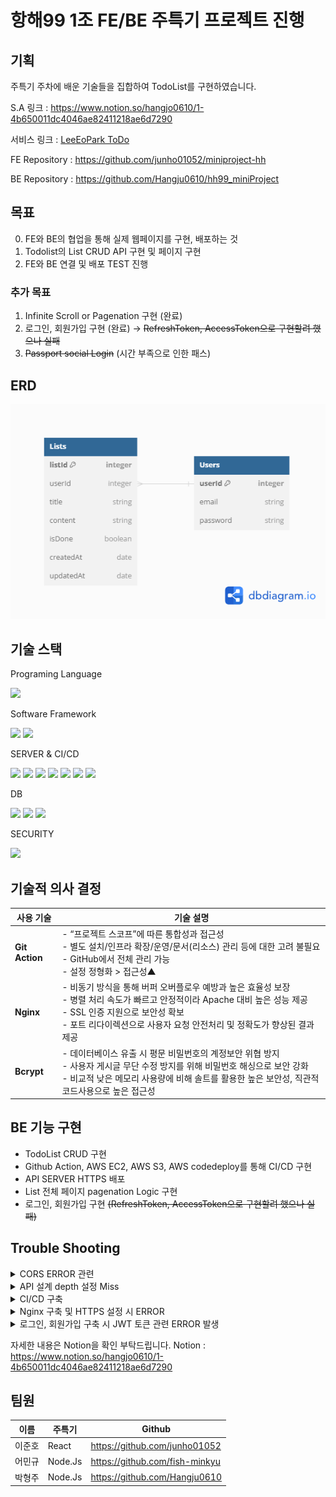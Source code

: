 # 항해99 1조 FE/BE 주특기 프로젝트 진행

## 기획

주특기 주차에 배운 기술들을 집합하여 TodoList를 구현하였습니다.

S.A 링크 : https://www.notion.so/hangjo0610/1-4b650011dc4046ae82411218ae6d7290

서비스 링크 : [LeeEoPark ToDo](http://mini-project-jay.s3-website.ap-northeast-2.amazonaws.com/)

FE Repository : https://github.com/junho01052/miniproject-hh

BE Repository : https://github.com/Hangju0610/hh99_miniProject

## 목표
0. FE와 BE의 협업을 통해 실제 웹페이지를 구현, 배포하는 것
1. Todolist의 List CRUD API 구현 및 페이지 구현
2. FE와 BE 연결 및 배포 TEST 진행

### 추가 목표
1. Infinite Scroll or Pagenation 구현 (완료)
2. 로그인, 회원가입 구현 (완료) → ~~RefreshToken, AccessToken으로 구현할려 했으나 실패~~
3. ~~Passport social Login~~ (시간 부족으로 인한 패스)

## ERD
![ERD](/miniproject.png)
## 기술 스택
Programing Language

<div align="left">
	<img src="https://img.shields.io/badge/Javascript-F7DF1E?style=flat&logo=Javascript&logoColor=white" />
</div>

Software Framework

<div align="left">
	<img src="https://img.shields.io/badge/Node.js-339933?style=flat&logo=nodedotjs&logoColor=white" />
	<img src="https://img.shields.io/badge/express-000000?style=flat&logo=express&logoColor=white" />
</div>

SERVER & CI/CD

<div align="left">
	<img src="https://img.shields.io/badge/amazonaws-232F3E?style=flat&logo=amazonaws&logoColor=white" />
  <img src="https://img.shields.io/badge/githubactions-2088FF?style=flat&logo=githubactions&logoColor=white" />
  <img src="https://img.shields.io/badge/amazons3-569A31?style=flat&logo=amazons3&logoColor=white" />
	<img src="https://img.shields.io/badge/amazonec2-FF9900?style=flat&logo=amazonec2&logoColor=white" />
  <img src="https://img.shields.io/badge/awscodedeploy-569A31?style=flat&logo=AWS codedeploy3&logoColor=white" />
  <img src="https://img.shields.io/badge/nginx-009639?style=flat&logo=nginx&logoColor=white" />
  <img src="https://img.shields.io/badge/letsencrypt-003A70?style=flat&logo=letsencrypt&logoColor=white" />
</div>

DB

<div align="left">
  <img src="https://img.shields.io/badge/amazonrds-527FFF?style=flat&logo=amazonrds&logoColor=white" />
	<img src="https://img.shields.io/badge/mysql-4479A1?style=flat&logo=mysql&logoColor=white" />
	<img src="https://img.shields.io/badge/sequelize-52B0E7?style=flat&logo=sequelize&logoColor=white" />
</div>

SECURITY

<div align="left">
  <img src="https://img.shields.io/badge/jsonwebtokens-000000?style=flat&logo=jsonwebtokens&logoColor=white" />
</div>

## 기술적 의사 결정
| 사용 기술      | 기술 설명                                                                                                                                                                                                                                                                                                                                                           |
| -------------- | ------------------------------------------------------------------------------------------------------------------------------------------------------------------------------------------------------------------------------------------------------------------------------------------------------------------------------------------------------------------- |
| **Git Action** | - “프로젝트 스코프”에 따른 통합성과 접근성 </br> - 별도 설치/인프라 확장/운영/문서(리소스) 관리 등에 대한 고려 불필요 </br> - GitHub에서 전체 관리 가능 </br> - 설정 정형화 > 접근성▲                                                                                                                                                                               |
| **Nginx**      | - 비동기 방식을 통해 버퍼 오버플로우 예방과 높은 효율성 보장 </br> - 병렬 처리 속도가 빠르고 안정적이라 Apache 대비 높은 성능 제공 </br> - SSL 인증 지원으로 보안성 확보 </br> - 포트 리다이렉션으로 사용자 요청 안전처리 및 정확도가 향상된 결과 제공                                                                                                                       
| **Bcrypt**     | - 데이터베이스 유출 시 평문 비밀번호의 계정보안 위협 방지 </br> - 사용자 게시글 무단 수정 방지를 위해 비밀번호 해싱으로 보안 강화 </br> - 비교적 낮은 메모리 사용량에 비해 솔트를 활용한 높은 보안성, 직관적 코드사용으로 높은 접근성                                                                                                                               |

## BE 기능 구현
- TodoList CRUD 구현
- Github Action, AWS EC2, AWS S3, AWS codedeploy를 통해 CI/CD 구현
- API SERVER HTTPS 배포
- List 전체 페이지 pagenation Logic 구현
- 로그인, 회원가입 구현 ~~(RefreshToken, AccessToken으로 구현할려 했으나 실패)~~

## Trouble Shooting
<details>
<summary>CORS ERROR 관련</summary>

<br>
  
**`문제`**
FE - BE 연결 시 Cross-Origin Resource Sharing 문제 발생

**`해결`**
BE API Server에서 cors Middleware 적용 후 Error 해결 (Origin : '*', cerdentials : true,)

</details>
<details>
<summary>API 설계 depth 설정 Miss</summary>

<br>

**`문제`**
Back API 초기 설계 시 API URL depth 설정에 미스가 있었으며, FE에서 API 접근이 안되는 상황이 발생하였습니다.

**`해결`**
List 전체 페이지 조회와 List 상세 페이지 조회의 URL이 다른점을 인지하였으며, API depth를 페이지에 따라 다르게 구현하였습니다.

**`조언`**
기술 매니저님의 조언으로는 listsRoutes.js 파일의 router.get의 순서를 변경하면 ERROR가 해결되는 것을 피드백 받았습니다.


</details>
<details>
<summary>CI/CD 구축</summary>
<br>

**`문제`**
첫 CI/CD 구축을 하면서 다양한 AWS IAM 인증 Error, CodeDeploy ERROR를 겪음

**`해결`**
CI/CD 구축 방법 정리
https://www.notion.so/hangjo0610/CI-CD-921bb166465a4fd2a3d2253e5715ea41?pvs=4

**`Github Action과 Jenkins 선택 과정`**
1. Jenkins보다 환경 설정 및 인프라 구축이 간단함
2. Jenkins는 Jenkins 만의 서버를 구축해야하는 불편함이 존재.
3. Jenkins가 많은 플러그인을 지원하고, 환경 변수 관련하여 커스터마이징이 다양하다는 장점이 있지만, 현재 구현 Level은 그 정도의 수준을 원하는 것이 아니기에, 보다 간편하게 구축할 수 있는 GithubAction을 채택

</details>
<details>
<summary>Nginx 구축 및 HTTPS 설정 시 ERROR</summary>
<br>

**`문제`**
AWS EC2 instance에 Nginx 설치 후 IP 주소(Port : 80) 접속 시 Nginx 초기 구성 화면이 아닌, Node Application으로 접속되는 현상이 발생하였습니다.
Node App port 설정은 3000번으로 등록되어 있는 상황이였습니다.

**`해결`**
EC2 iptable net 테이블에 80번 포트를 3000번 포트로 Redirect 시키는 정책이 추가되어 있는 점을 확인하였습니다.(Sparta EC2 초기 설정 시 강의 내역을 똑같이 따라한 점에서 문제 발생)
이러한 점을 확인하여 EC2 iptable net PREROUTING 정책을 삭제하는 코드를 확인하고, 삭제 후 정상 접속하는 것을 확인하였습니다.

</details>
<details>
<summary> 로그인, 회원가입 구축 시 JWT 토큰 관련 ERROR 발생</summary>
<br>

**`문제`**
res.cookie와 res.set으로 Token을 클라이언트에 보내지 못하는 문제점 확인

**`해결`**
1. res.cookie는 클라이언트의 경우 HTTP, 서버의 경우 HTTPS로 구축되어 있어서 Cors 설정을 아무리 변경하여도 되지 않는다는 점을 확인
(브라우저 정책으로 인해 sameSite : None으로 설정하면 secure : true로 설정해야 한다.)
2. res.set으로 Header를 통해 쿠키를 보내는 부분도 되지 않음
→ (토큰 전달이 안되는 이유를 몰라서 추후에 원인 파악 진행)
3. res.json으로 보내는 방법을 채택
→ Response로 보내고, FE 클라이언트에서 Header로 받아 인증 진행
</details>

자세한 내용은 Notion을 확인 부탁드립니다.
Notion : https://www.notion.so/hangjo0610/1-4b650011dc4046ae82411218ae6d7290

## 팀원
|이름|주특기|Github|
|----|------|-----------------------------------------|
|이준호|React|https://github.com/junho01052|
|어민규|Node.Js|https://github.com/fish-minkyu|
|박형주|Node.Js|https://github.com/Hangju0610|
